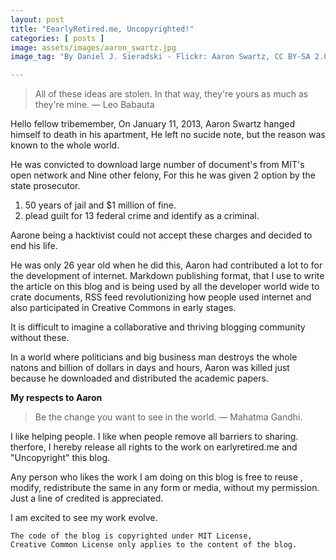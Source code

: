 ```yaml
---
layout: post
title: "EearlyRetired.me, Uncopyrighted!"
categories: [ posts ]
image: assets/images/aaron_swartz.jpg
image_tag: "By Daniel J. Sieradski - Flickr: Aaron Swartz, CC BY-SA 2.0"

---
```


> All of these ideas are stolen. In that way, they're yours as much as they're mine. 
— Leo Babauta

Hello fellow tribemember,
On January 11, 2013, Aaron Swartz hanged himself to death in his apartment, He left no sucide note, but the reason was known to the whole world.   

He was convicted to download large number of document's from MIT's open network and Nine other felony, For this he was given 2 option by the state prosecutor.

1) 50 years of jail and $1 million of fine.
2) plead guilt for 13 federal crime and identify as a criminal.

Aarone being a hacktivist could not accept these charges and decided to end his life.
 
He was only 26 year old when he did this, Aaron had contributed a lot to for the development of internet. Markdown publishing format, that I use to write the article on this blog and is being used by all the developer world wide to crate documents, RSS feed revolutionizing how people used internet and also participated in Creative Commons in early stages.

It is difficult to imagine a collaborative and thriving blogging community without these.

In a world where politicians and big business man destroys the whole natons and billion of dollars in days and hours, Aaron was killed just because he downloaded and distributed the academic papers.

**My respects to Aaron**


> Be the change you want to see in the world.
— Mahatma Gandhi.

I like helping people. I like when people remove all barriers to sharing.
therfore, I hereby release all rights to the work on earlyretired.me and "Uncopyright" this blog.

Any person who likes the work I am doing on this blog is free to reuse , modify, redistribute the same in any form or media, without my permission.
Just a line of credited is appreciated.

I am excited to see my work evolve.

```
The code of the blog is copyrighted under MIT License, 
Creative Common License only applies to the content of the blog.
```